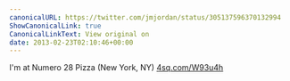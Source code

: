 ```yaml
---
canonicalURL: https://twitter.com/jmjordan/status/305137596370132994
ShowCanonicalLink: true
CanonicalLinkText: View original on
date: 2013-02-23T02:10:46+00:00
---
```

I'm at Numero 28 Pizza (New York, NY) [4sq.com/W93u4h](http://4sq.com/W93u4h)